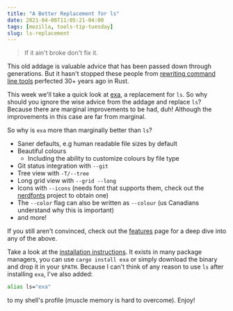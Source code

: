 ```yaml
---
title: "A Better Replacement for ls"
date: 2021-04-06T11:05:21-04:00
tags: [mozilla, tools-tip-tuesday]
slug: ls-replacement
---
```


> If it ain't broke don't fix it.

This old addage is valuable advice that has been passed down through
generations. But it hasn't stopped these people from [rewriting command line
tools](https://zaiste.net/posts/shell-commands-rust/) perfected 30+ years ago in Rust.

This week we'll take a quick look at [exa](https://the.exa.website/), a replacement for `ls`. So why
should you ignore the wise advice from the addage and replace `ls`? Because there are marginal
improvements to be had, duh! Although the improvements in this case are far from marginal.

<!--more-->

So why is `exa` more than marginally better than `ls`?

* Saner defaults, e.g human readable file sizes by default
* Beautiful colours
  - Including the ability to customize colours by file type
* Git status integration with `--git`
* Tree view with `-T/--tree`
* Long grid view with `--grid --long`
* Icons with `--icons` (needs font that supports them, check out the
  [nerdfonts](https://www.nerdfonts.com) project to obtain one)
* The `--color` flag can also be written as `--colour` (us Canadians understand why this is
  important)
* and more!

If you still aren't convinced, check out the [features](https://the.exa.website/features) page for
a deep dive into any of the above.

Take a look at the [installation instructions](https://the.exa.website/install). It exists in many
package managers, you can use `cargo install exa` or simply download the binary and drop it in your
`$PATH`. Because I can't think of any reason to use `ls` after installing `exa`, I've also added:

```bash
alias ls="exa"
```

to my shell's profile (muscle memory is hard to overcome). Enjoy!
